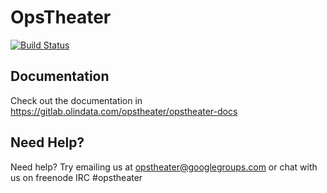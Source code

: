 # OpsTheater

[![Build
Status](https://gitlab.olindata.com/opstheater/opstheater/badges/production/build.svg)](https://gitlab.olindata.com/opstheater/opstheater/builds/)

## Documentation

Check out the documentation in https://gitlab.olindata.com/opstheater/opstheater-docs

## Need Help?

Need help? Try emailing us at opstheater@googlegroups.com or chat with us on freenode IRC #opstheater
